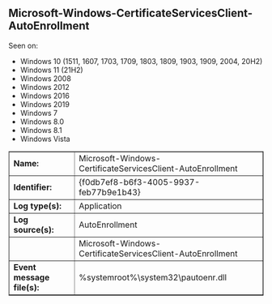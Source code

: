 ## Microsoft-Windows-CertificateServicesClient-AutoEnrollment

Seen on:
* Windows 10 (1511, 1607, 1703, 1709, 1803, 1809, 1903, 1909, 2004, 20H2)
* Windows 11 (21H2)
* Windows 2008
* Windows 2012
* Windows 2016
* Windows 2019
* Windows 7
* Windows 8.0
* Windows 8.1
* Windows Vista

<table border="1" class="docutils">
  <tbody>
    <tr>
      <td><b>Name:</b></td>
      <td>Microsoft-Windows-CertificateServicesClient-AutoEnrollment</td>
    </tr>
    <tr>
      <td><b>Identifier:</b></td>
      <td>{f0db7ef8-b6f3-4005-9937-feb77b9e1b43}</td>
    </tr>
    <tr>
      <td><b>Log type(s):</b></td>
      <td>Application</td>
    </tr>
    <tr>
      <td><b>Log source(s):</b></td>
      <td>AutoEnrollment</td>
    </tr>
    <tr>
      <td>&nbsp;</td>
      <td>Microsoft-Windows-CertificateServicesClient-AutoEnrollment</td>
    </tr>
    <tr>
      <td><b>Event message file(s):</b></td>
      <td>%systemroot%\system32\pautoenr.dll</td>
    </tr>
  </tbody>
</table>

&nbsp;


